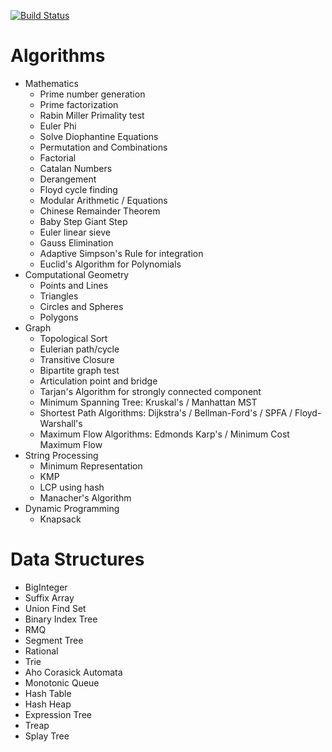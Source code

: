 [![Build Status](https://travis-ci.org/Ra1nWarden/Algorithms_And_Data_Structures.svg?branch=master)](https://travis-ci.org/Ra1nWarden/Algorithms_And_Data_Structures)
# Algorithms
- Mathematics
  - Prime number generation
  - Prime factorization
  - Rabin Miller Primality test
  - Euler Phi
  - Solve Diophantine Equations
  - Permutation and Combinations
  - Factorial
  - Catalan Numbers
  - Derangement
  - Floyd cycle finding
  - Modular Arithmetic / Equations
  - Chinese Remainder Theorem
  - Baby Step Giant Step
  - Euler linear sieve
  - Gauss Elimination
  - Adaptive Simpson's Rule for integration
  - Euclid's Algorithm for Polynomials
- Computational Geometry
  - Points and Lines
  - Triangles
  - Circles and Spheres
  - Polygons
- Graph
  - Topological Sort
  - Eulerian path/cycle
  - Transitive Closure
  - Bipartite graph test
  - Articulation point and bridge
  - Tarjan's Algorithm for strongly connected component
  - Minimum Spanning Tree: Kruskal's / Manhattan MST
  - Shortest Path Algorithms: Dijkstra's / Bellman-Ford's / SPFA / Floyd-Warshall's
  - Maximum Flow Algorithms: Edmonds Karp's / Minimum Cost Maximum Flow
- String Processing
  - Minimum Representation
  - KMP
  - LCP using hash
  - Manacher's Algorithm
- Dynamic Programming
  - Knapsack

# Data Structures
- BigInteger
- Suffix Array
- Union Find Set
- Binary Index Tree
- RMQ
- Segment Tree
- Rational
- Trie
- Aho Corasick Automata
- Monotonic Queue
- Hash Table
- Hash Heap
- Expression Tree
- Treap
- Splay Tree
